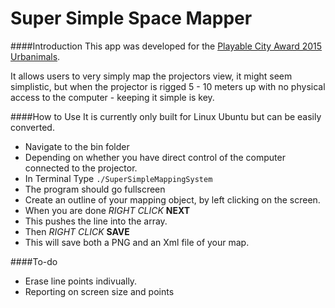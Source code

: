 Super Simple Space Mapper
===

####Introduction
This app was developed for the [Playable City Award 2015 Urbanimals](http://www.watershed.co.uk/playablecity/winner/2015).

It allows users to very simply map the projectors view, it might seem simplistic, but when the projector is rigged 5 - 10 meters up with no physical access to the computer - keeping it simple is key.

####How to Use
It is currently only built for Linux Ubuntu but can be easily converted.

* Navigate to the bin folder
* Depending on whether you have direct control of the computer connected to the projector.
* In Terminal Type ````./SuperSimpleMappingSystem ````
* The program should go fullscreen
* Create an outline of your mapping object, by left clicking on the screen.
* When you are done *RIGHT CLICK* **NEXT**
* This pushes the line into the array.
* Then *RIGHT CLICK* **SAVE**
* This will save both a PNG and an Xml file of your map.

####To-do
- Erase line points indivually.
- Reporting on screen size and points
